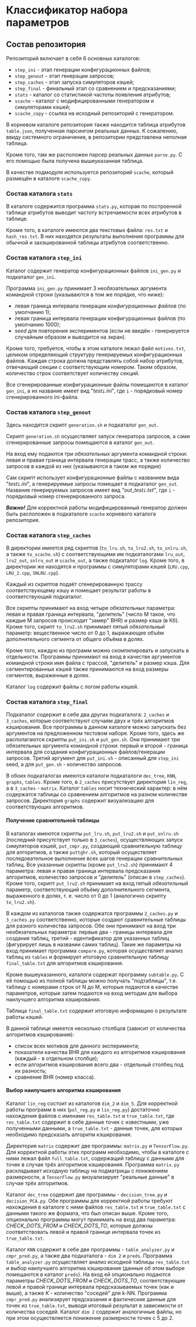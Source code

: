 # Классификатор набора параметров
## Состав репозитория

Репозиторий включает в себя 6 основных каталогов:

* `step_ini` - этап генерации конфигурационных файлов;
* `step_genout` - этап генерации запросов;
* `step_caches` - этап запуска симуляторов кэшей;
* `step_final` - финальный этап со сравнением и предсказаниями;
* `stats` - каталог со статистикой частоты появления атрибутов;
* `scache` - каталог с модифицированными генератором и симуляторами кэшей;
* `scache_copy` - ссылка на исходный репозиторий с генератором.

В корневом каталоге репозитория также находится таблица атрибутов `table.json`, полученная парсингом реальных данных. К сожалению, ввиду системного ограничения, в репозитории представлена неполная таблица.

Кроме того, там же расположен парсер реальных данных `parse.py`. С его помощью была получена вышеуказанная таблица.

В качестве подмодуля используется репозиторий `scache`, который размещён в каталоге `scache_copy`.

### Состав каталога `stats`

В каталоге содержится программа `stats.py`, которая по построенной таблице атрибутов выводит частоту встречаемости всех атрибутов в таблице. 

Кроме того, в каталоге имеются два текстовых файла: `res.txt` и `hash_res.txt`. В них находятся результаты выполнения программы для обычной и захэшированной таблицы атрибутов соответственно.

### Состав каталога `step_ini`

Каталог содержит генератор конфигурационных файлов `ini_gen.py` и подкаталог `gen_ini`.

Программа `ini_gen.py` принимает 3 необязательных аргумента командной строки (указываются в том же порядке, что ниже): 

* левая граница интервала генерации _конфигурационных файлов_ (по умолчанию 1);
* левая граница интервала генерации конфигурационных файлов (по умолчанию 1000);
* _seed_ для повторения экспериментов (если не введён - генерируется случайным образом и выводится на экран).

Кроме того, требуется, чтобы в этом каталоге лежал файл `motives.txt`, целиком определяющий структуру генерируемых конфигурационных файлов. Каждая строка должна представлять собой набор атрибутов, отвечающий секции с соответствующим номером. Таким образом, количество строк соответствует количеству секций.

Все сгенерированные конфигурационные файлы помещаются в каталог `gen_ini`, а их название имеет вид "_test`i`.ini_", где `i` - порядковый номер сгенерированного ini-файла.


### Состав каталога `step_genout`

Здесь находятся скрипт `generation.sh` и подкаталог `gen_out`. 

Скрипт `generation.sh` осуществляет запуск генератора запросов, а сами сгенерированные запросы помещаются в каталог `gen_out`.

На вход ему подаются три _обязательных_ аргумента командной строки: левая и правая граница интервала генерации трасс, а также количество запросов в каждой из них (указываются в таком же порядке)

Сам скрипт использует конфигурационные файлы с названием вида "_test`i`.ini_", а генерируемые запросы помещает в подкаталог `gen_out`.
Название генерируемых запросов имеет вид  _"out_test`i`.txt"_, где `i` - порядковый номер сгенерированного запроса.

***Важно!*** Для корректной работы модифицированный генератор должен быть расположен в подкаталоге `scache` корневого каталога репозитория.

### Состав каталога `step_caches`

В директории имеется ряд скриптов (`to_lru.sh`, `to_lru2.sh`, `to_snlru.sh`, а также `to_scache.sh`) с соответствующими им подкаталогами `lru_out`, `lru2_out`, `snlru_out` и `scache_out`, а также подкаталог `log`. Кроме того, в директории же находятся и программы с симуляторами кэшей (`LRU.cpp`, `LRU_2.cpp`, `SNLRU.cpp`). 

Каждый из скриптов подаёт сгенерированную трассу соответствующему кэшу и помещает результат работы в соответствующий подкаталог.

Все скрипты принимают на вход четыре _обязательных_ параметра: левая и правая граница интервала, "делитель" (число M такое, что каждые M запросов происходит "замер" BHR) и размер кэша (в Кб). Кроме того, скрипт `to_lru2.sh` принимает пятый _обязательный_ параметр: вещественное число от 0 до 1, выражающее объём дополнительного сегмента от общего объёма в долях.

Кроме того, каждую из программ можно скомпилировать и запускать в отдельности. Программы принимают на вход в качестве аргументов командной строки имя файла с трассой, "делитель" и размер кэша. Для сегментированных кэшей также принимаются на вход размеры сегментов, выраженные в долях.

Каталог `log` содержит файлы с логом работы кэшей.

### Состав каталога `step_final`

Подкаталог содержит в себе два других подкаталога: `2_caches` и `3_caches`, которые соответствуют случаям двух и трёх алгоритмов кэширования.
Все программы в данном каталоге можно запускать без аргументов на предложенном тестовом наборе. Кроме того, здесь же располагаются скрипты `put_ini.sh` и `put_gen.sh`. Они принимают _три_ обязательных аргумента командной строки: первый и второй - граница интервала для создания конфигурационных файлов/генерации запросов. Третий аргумент для `put_ini.sh` - описанный для `step_ini` seed, а для `put_gen.sh` - количество запросов.

В обоих подкаталогах имеются каталоги подкаталоги `dec_tree`, `KNN`, `graphs`, `tables`. Кроме того, в `2_caches` присутствует директория `lin_reg`, а в `3_caches` - `matrix`. Каталог `tables` носит технический характер: в нём содержатся таблицы со сравнением алгоритмов на разном количестве запросов. Директория `graphs` содержит визуализацию для соответствующих алгоритмов.

#### Получение сравнительной таблицы

В каталогах имеются скрипты `put_lru.sh`, `put_lru2.sh` и `put_snlru.sh` (последний присутствует только в `3_caches`), осуществляющих запуск симуляторов кэшей, `put_cmpr.py`, создающий сравнительную таблицу для алгоритмов, а также `puttghr.sh`, который осуществляет последовательное выполнение всех шагов генерации сравнительных таблиц. Все указанные скрипты (кроме `put_lru2.sh`) принимают 4 параметра: левая и правая граница интервала предсказания алгоритмов, количество запросов и "делитель" (описан в `step_caches`). Кроме того, скрипт `put_lru2.sh` принимает на вход пятый _обязательный_ параметр, соответствующий объёму дополнительного сегмента, выраженного в долях, т. е. число от 0 до 1 (аналогично скрипту `to_lru2.sh`).

В каждом из каталогов также содержатся программы `2_caches.py` и `3_caches.py` соответственно, которые создают сравнительные таблицы для разного количества запросов. Обе они принимают на вход три необязательных параметра: первые два - границы интервала для создания таблиц, третий - идентификатор для указанных таблиц (фигурирует лишь в названии самих таблиц). Такие же параметры на вход принимает программа `compare.py`, которая осуществляет анализ таблиц из `tables` и формирует итоговую сравнительную таблицу `final_table.txt` для алгоритмов кэширования.

Кроме вышеуказанного, каталоги содержат программу `subtable.py`. С её помощью из полной таблицы можно получать "подтаблицы", т.е. таблицу с номерами строк от N до M, которые подаются в качестве параметров, которые затем подаются на вход методам для выбора наилучшего алгоритма кэширования.

Таблица `final_table.txt` содержит итоговую информацию о результате работы кэшей.

В данной таблице имеется несколько столбцов (зависит от количества алгоритмов кэширования):

* список всех мотивов для данного эксперимента;
* показатели качества BHR для каждого из алгоритмов кэширования (каждый - в отдельном столбце);
* если алгоритмов кэширования всего два - отдельный столбец под их разность;
* сравнение BHR (номер класса).

#### Выбор наилучшего алгоритма кэширования

Каталог `lin_reg` состоит из каталогов `dim_2` и `dim_5`. Для корректной работы программ в них (`pol_reg.py` и `lin_reg.py`) достаточно нахождения файлов с именами `res_table.txt` и `true_table.txt`, где `res_table.txt` содержит в себе данные точек с известными, уже полученными данными, а `true_table.txt` - данные точек, для которых необходимо предсказать алгоритм кэширования.

Директория `matrix` содержит две программы: `matrix.py` и `TensorFlow.py`. Для корректной работы этих программ необходимо, чтобы в каталоге с ними лежал файл `full_table.txt`, содержащий таблицу с данными для точек в случае трёх алгоритмов кэширования. Программа `matrix.py` раскладывает исходную таблицу на подматрицы с понижением размерности, а `TensorFlow.py` визуализирует "реальные данные" в случае трёх алгоритмов.

Каталог `dec_tree` содержит две программы - `decision_tree.py` и `decision_PCA.py`. Обе программы для корректной работы требуют нахождения в каталоге с ними файлов `res_table.txt` и `true_table.txt` с данными такого же формата, что был описан выше. Кроме того, опционально программы могут принимать на вход два параметра: _CHECK_DOTS_FROM_ и _CHECK_DOTS_TO_, которые должны соответствовать левой и правой границе интервала точек из `true_table.txt`.

Каталог `KNN` содержит в себе две программы - `table_analyzer.py` и `cmpr_pred.py`, а также два подкаталога - `dim 2` и `preds`.  Программа `table_analyzer.py` осуществляет анализ исходной таблицы `res_table.txt` и выбор наилучшего алгоритма кэширования (данные об этом выборе помещаются в каталог `preds`). На вход ей опционально подаются параметры _CHECK_DOTS_FROM_ и _CHECK_DOTS_TO_, соответствующие левой и правой границе интервала предсказываемых точек (как и выше), а также _K_ - количество "соседей" для k-NN. Программа `cmpr_pred.py` анализирует предсказания и фактические данные для точек из `true_table.txt`, выводя итоговый результат в зависимости от количества соседей. Каталог `dim 2` содержит аналогичные файлы, но при этом осуществляется понижение размерности точек с 5 до 2.
